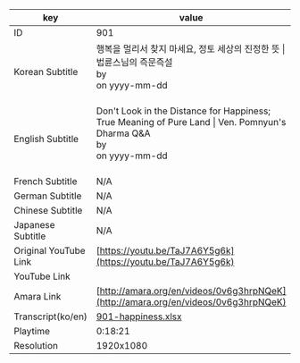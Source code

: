 |  key  |  value  |
|-------|---------|
| ID            | 901 |
| Korean Subtitle | 행복을 멀리서 찾지 마세요, 정토 세상의 진정한 뜻 \| 법륜스님의 즉문즉설<br>by <br>on yyyy-mm-dd<br><br>|
| English Subtitle | Don't Look in the Distance for Happiness; True Meaning of Pure Land \| Ven. Pomnyun's Dharma Q&A<br>by <br>on yyyy-mm-dd<br><br>|
| French Subtitle | N/A |
| German Subtitle | N/A |
| Chinese Subtitle | N/A |
| Japanese Subtitle | N/A |
| Original YouTube Link  | [https://youtu.be/TaJ7A6Y5g6k](https://youtu.be/TaJ7A6Y5g6k) |
| YouTube Link  |  |
| Amara Link    | [http://amara.org/en/videos/0v6g3hrpNQeK](http://amara.org/en/videos/0v6g3hrpNQeK) |
| Transcript(ko/en) | [901-happiness.xlsx](https://github.com/jungtosociety/dharma-qna/raw/master/sub/901/901-happiness.xlsx) |
| Playtime | 0:18:21 |
| Resolution | 1920x1080|
